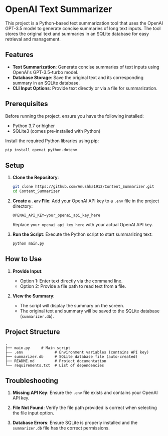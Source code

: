 # OpenAI Text Summarizer

This project is a Python-based text summarization tool that uses the OpenAI GPT-3.5 model to generate concise summaries of long text inputs. The tool stores the original text and summaries in an SQLite database for easy retrieval and management.

## Features
- **Text Summarization**: Generate concise summaries of text inputs using OpenAI's GPT-3.5-turbo model.
- **Database Storage**: Save the original text and its corresponding summary in an SQLite database.
- **CLI Input Options**: Provide text directly or via a file for summarization.

## Prerequisites

Before running the project, ensure you have the following installed:
- Python 3.7 or higher
- SQLite3 (comes pre-installed with Python)

Install the required Python libraries using pip:

```bash
pip install openai python-dotenv
```

## Setup

1. **Clone the Repository**:
   ```bash
   git clone https://github.com/Anushka1912/Content_Summarizer.git
   cd Content_Summarizer
   ```

2. **Create a `.env` File**:
   Add your OpenAI API key to a `.env` file in the project directory:

   ```plaintext
   OPENAI_API_KEY=your_openai_api_key_here
   ```

   Replace `your_openai_api_key_here` with your actual OpenAI API key.

3. **Run the Script**:
   Execute the Python script to start summarizing text:

   ```bash
   python main.py
   ```

## How to Use

1. **Provide Input**:
   - Option 1: Enter text directly via the command line.
   - Option 2: Provide a file path to read text from a file.

2. **View the Summary**:
   - The script will display the summary on the screen.
   - The original text and summary will be saved to the SQLite database (`summarizer.db`).

## Project Structure

```
.
├── main.py     # Main script
├── .env              # Environment variables (contains API key)
├── summarizer.db     # SQLite database file (auto-created)
├── README.md         # Project documentation
└── requirements.txt  # List of dependencies
```


## Troubleshooting

1. **Missing API Key**:
   Ensure the `.env` file exists and contains your OpenAI API key.

2. **File Not Found**:
   Verify the file path provided is correct when selecting the file input option.

3. **Database Errors**:
   Ensure SQLite is properly installed and the `summarizer.db` file has the correct permissions.

